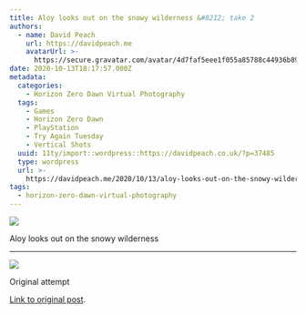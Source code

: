 ```yaml
---
title: Aloy looks out on the snowy wilderness &#8212; take 2
authors:
  - name: David Peach
    url: https://davidpeach.me
    avatarUrl: >-
      https://secure.gravatar.com/avatar/4d7faf5eee1f055a85788c44936b8995eaab6dfb004e7854ec747ccb272e91ee?s=96&d=mm&r=g
date: 2020-10-13T18:17:57.000Z
metadata:
  categories:
    - Horizon Zero Dawn Virtual Photography
  tags:
    - Games
    - Horizon Zero Dawn
    - PlayStation
    - Try Again Tuesday
    - Vertical Shots
  uuid: 11ty/import::wordpress::https://davidpeach.co.uk/?p=37485
  type: wordpress
  url: >-
    https://davidpeach.me/2020/10/13/aloy-looks-out-on-the-snowy-wilderness-take-2/
tags:
  - horizon-zero-dawn-virtual-photography
---
```

[![](/assets/Aloy-looks-out-on-the-snowy-wi-Sey3gKKj8af7.jpg)](/assets/Aloy-looks-out-on-the-snowy-wi-Sey3gKKj8af7.jpg)

Aloy looks out on the snowy wilderness

* * *

![](https://davidpeach.me/wp-content/uploads/2019/09/Aloy-looks-out-over-snowy-wilderness-1024x576.jpg)

Original attempt

[Link to original post](https://davidpeach.me/wp-content/uploads/2019/09/29/aloy-looks-out-across-the-snowy-wilderness/).